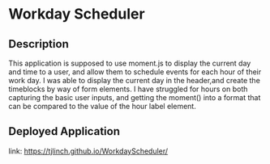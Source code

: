 # Workday Scheduler

## Description

This application is supposed to use moment.js to display the current day and time to a user, and allow them to schedule events for each hour of their work day.
I was able to display the current day in the header,and create the timeblocks by way of form elements.
I have struggled for hours on both capturing the basic user inputs, and getting the moment() into a format that can be compared to the value of the hour label element.

## Deployed Application

link: https://tjlinch.github.io/WorkdayScheduler/
